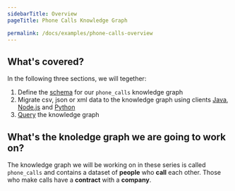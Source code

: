 ```yaml
---
sidebarTitle: Overview
pageTitle: Phone Calls Knowledge Graph

permalink: /docs/examples/phone-calls-overview
---
```


## What's covered?

In the following three sections, we will tegether:

1. Define the [schema](/docs/examples/phone-calls-schema) for our `phone_calls` knowledge graph
2. Migrate csv, json or xml data to the knowledge graph using clients [Java](/docs/examples/phone-calls-migration-java), [Node.js](/docs/examples/phone-calls-migration-nodejs) and [Python](/docs/examples/phone-calls-migration-python)
3. [Query](/docs/examples/phone-calls-queries) the knowledge graph

## What's the knoledge graph we are going to work on?

The knowledge graph we will be working on in these series is called `phone_calls` and contains a dataset of **people** who **call** each other. Those who make calls have a **contract** with a **company**.
